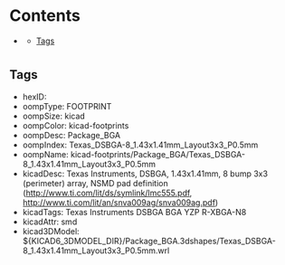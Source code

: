 



Contents
========

* [](#)
	* [Tags](#tags)

# 

## Tags

- hexID: 
- oompType: FOOTPRINT
- oompSize: kicad
- oompColor: kicad-footprints
- oompDesc: Package_BGA
- oompIndex: Texas_DSBGA-8_1.43x1.41mm_Layout3x3_P0.5mm
- oompName: kicad-footprints/Package_BGA/Texas_DSBGA-8_1.43x1.41mm_Layout3x3_P0.5mm
- kicadDesc: Texas Instruments, DSBGA, 1.43x1.41mm, 8 bump 3x3 (perimeter) array, NSMD pad definition (http://www.ti.com/lit/ds/symlink/lmc555.pdf, http://www.ti.com/lit/an/snva009ag/snva009ag.pdf)
- kicadTags: Texas Instruments DSBGA BGA YZP R-XBGA-N8
- kicadAttr: smd
- kicad3DModel: ${KICAD6_3DMODEL_DIR}/Package_BGA.3dshapes/Texas_DSBGA-8_1.43x1.41mm_Layout3x3_P0.5mm.wrl
